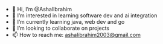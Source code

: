- 👋 Hi, I’m @AshalIbrahim
- 👀 I’m interested in learning software dev and ai integration
- 🌱 I’m currently learning java, web dev and go
- 💞️ I’m looking to collaborate on projects
- 📫 How to reach me: ashalibrahim2003@gmail.com

<!---
AshalIbrahim/AshalIbrahim is a ✨ special ✨ repository because its `README.md` (this file) appears on your GitHub profile.
You can click the Preview link to take a look at your changes.
--->
